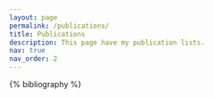 ```yaml
---
layout: page
permalink: /publications/
title: Publications
description: This page have my publication lists.
nav: true
nav_order: 2
---
```


<!-- _pages/publications.md -->
<div class="publications">

{% bibliography %}

</div>
